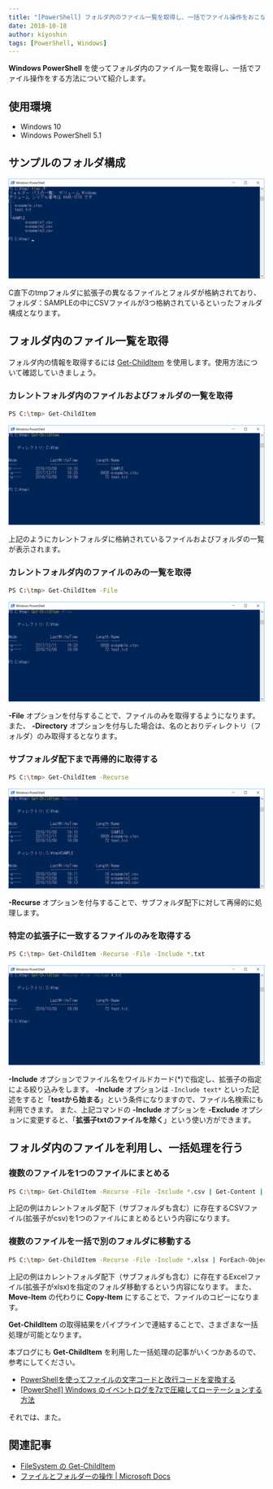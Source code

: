 ```yaml
---
title: "[PowerShell] フォルダ内のファイル一覧を取得し、一括でファイル操作をおこなう。"
date: 2018-10-18
author: kiyoshin
tags: [PowerShell, Windows]
---
```


**Windows PowerShell** を使ってフォルダ内のファイル一覧を取得し、一括でファイル操作をする方法について紹介します。

## 使用環境

* Windows 10
* Windows PowerShell 5.1

## サンプルのフォルダ構成

![](images/how-to-get-list-of-files-in-folder-with-powershell-1.png)

C直下のtmpフォルダに拡張子の異なるファイルとフォルダが格納されており、フォルダ：SAMPLEの中にCSVファイルが3つ格納されているといったフォルダ構成となります。

## フォルダ内のファイル一覧を取得

フォルダ内の情報を取得するには [Get-ChildItem](https://technet.microsoft.com/ja-jp/library/hh847897.aspx) を使用します。使用方法について確認していきましょう。

### カレントフォルダ内のファイルおよびフォルダの一覧を取得

```sh
PS C:\tmp> Get-ChildItem
```

![](images/how-to-get-list-of-files-in-folder-with-powershell-2.png)

上記のようにカレントフォルダに格納されているファイルおよびフォルダの一覧が表示されます。

### カレントフォルダ内のファイルのみの一覧を取得

```sh
PS C:\tmp> Get-ChildItem -File
```

![](images/how-to-get-list-of-files-in-folder-with-powershell-3.png)

**-File** オプションを付与することで、ファイルのみを取得するようになります。
また、 **-Directory** オプションを付与した場合は、名のとおりディレクトリ（フォルダ）のみ取得するとなります。

### サブフォルダ配下まで再帰的に取得する

```sh
PS C:\tmp> Get-ChildItem -Recurse
```

![](images/how-to-get-list-of-files-in-folder-with-powershell-4.png)

**-Recurse** オプションを付与することで、サブフォルダ配下に対して再帰的に処理します。

### 特定の拡張子に一致するファイルのみを取得する

```sh
PS C:\tmp> Get-ChildItem -Recurse -File -Include *.txt
```

![](images/how-to-get-list-of-files-in-folder-with-powershell-5.png)

**-Include** オプションでファイル名をワイルドカード(*)で指定し、拡張子の指定による絞り込みをします。
**-Include** オプションは `-Include text*` といった記述をすると「**testから始まる**」という条件になりますので、ファイル名検索にも利用できます。
また、上記コマンドの **-Include** オプションを **-Exclude** オプションに変更すると、「**拡張子txtのファイルを除く**」という使い方ができます。

## フォルダ内のファイルを利用し、一括処理を行う

### 複数のファイルを1つのファイルにまとめる

```sh
PS C:\tmp> Get-ChildItem -Recurse -File -Include *.csv | Get-Content | Set-Content merge.csv
```

上記の例はカレントフォルダ配下（サブフォルダも含む）に存在するCSVファイル(拡張子がcsv)を1つのファイルにまとめるという内容になります。

### 複数のファイルを一括で別のフォルダに移動する

```sh
PS C:\tmp> Get-ChildItem -Recurse -File -Include *.xlsx | ForEach-Object { Move-Item $_ C:\tmp\SAMPLE }
```

上記の例はカレントフォルダ配下（サブフォルダも含む）に存在するExcelファイル(拡張子がxlsx)を指定のフォルダ移動するという内容になります。
また、 **Move-Item** の代わりに **Copy-Item** にすることで、ファイルのコピーになります。

**Get-ChildItem** の取得結果をパイプラインで連結することで、さまざまな一括処理が可能となります。

本ブログにも **Get-ChildItem** を利用した一括処理の記事がいくつかあるので、参考にしてください。

- [PowerShellを使ってファイルの文字コードと改行コードを変換する](https://mseeeen.msen.jp/use-powershell-convert-to-encoding-and-line-feed/)
- [\[PowerShell\] Windows のイベントログを7zで圧縮してローテーションする方法](https://mseeeen.msen.jp/how-to-rotate-windows-event-log/)

それでは、また。

## 関連記事

- [FileSystem の Get-ChildItem](https://technet.microsoft.com/ja-jp/library/hh847897.aspx)
- [ファイルとフォルダーの操作 | Microsoft Docs](https://docs.microsoft.com/ja-jp/powershell/scripting/getting-started/cookbooks/working-with-files-and-folders?view=powershell-6)